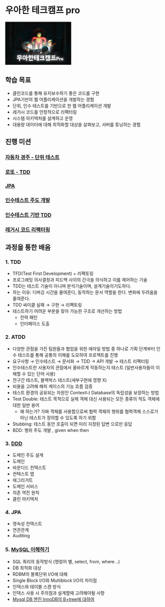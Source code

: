 # 우아한 테크캠프 pro
![](./image/우아한테크캠프pro.png)

## 학습 목표
- 클린코드를 통해 유지보수하기 좋은 코드를 구현
- JPA기반의 웹 어플리케이션을 개발하는 경험
- 단위, 인수 테스트를 기반으로 한 웹 어플리케이션 개발
- 레거시 코드를 안정적으로 리팩터링
- 시스템 아키텍처를 설계하고 운영
- 대용량 데이터에 대해 최적화할 대상을 살펴보고, 서버를 튜닝하는 경험

## 진행 미션
### [자동차 경주 - 단위 테스트](https://github.com/leeyohan93/TIL/blob/master/woowa-techcamp-pro/racingcar.md)
### [로또 - TDD](https://github.com/leeyohan93/TIL/blob/master/woowa-techcamp-pro/lotto.md)
### [JPA](https://github.com/leeyohan93/TIL/blob/master/woowa-techcamp-pro/jwp-jpa.md)
### [인수테스트 주도 개발](https://github.com/leeyohan93/TIL/blob/master/woowa-techcamp-pro/atdd-subway-admin.md)
### [인수테스트 기반 TDD](https://github.com/leeyohan93/TIL/blob/master/woowa-techcamp-pro/atdd-subway-service.md)
### [레거시 코드 리팩터링](https://github.com/leeyohan93/TIL/blob/master/woowa-techcamp-pro/jwp-refactoring.md)

## 과정을 통한 배움

### 1. TDD
- TFD(Test First Development) + 리팩토링
- 프로그래밍 의사결정과 피드백 사이의 간극을 의식하고 이를 제어하는 기술
- TDD는 테스트 기술이 아니며 분석기술이며, 설계기술이기도하다.
- 하는 이유: 디버깅 시간을 줄여준다, 동작하는 문서 역할을 한다. 변화에 두려움을 줄여준다.
- TDD 싸이클 실패 → 구현 → 리팩토링
- 테스트하기 어려운 부분을 찾아 가능한 구조로 개선하는 방법
    - 전략 패턴
    - 인터페이스 도출

### 2. ATDD
- 다양한 관점을 가진 팀원들과 협업을 위한 애자일 방법 중 하나로 기획 단계부터 인수 테스트를 통해 공통의 이해를 도모하여 프로젝트를 진행
- 요구사항 → 인수테스트 → 문서화 → TDD → API 개발 → 테스트 리팩터링
- 인수테스트란 사용자의 관점에서 올바르게 작동하는지 테스트 (일반사용자들이 이해할 수 있는 단어 사용)
- 전구간 테스트, 블랙박스 테스트(세부구현에 영향 X)
- 비용을 고려해 해피 케이스의 기능 흐름 검증
- 테스트 환경의 공유되는 자원인 Context나 Database의 독립성을 보장하는 방법
- Test Double: 테스트 목적으로 실제 객체 대신 사용되는 모든 종류의 척도 객체에 대한 일반 용어
    - 왜 하는가? 가짜 객체를 사용함으로써 협력 객체의 행위를 협력객체 스스로가 아닌 테스트가 정의할 수 있도록 하기 위함
- Stubbing: 테스트 동안 호출이 되면 미리 지정된 답변 으로만 응답
- BDD: 행위 주도 개발 , given when then

### 3. [DDD](https://github.com/leeyohan93/TIL/blob/master/ddd/DDD.md)
- 도메인 주도 설계
- 도메인
- 바운디드 컨텍스트
- 컨텍스트 맵
- 애그리거트
- 도메인 서비스
- 의존 역전 원칙
- 클린 아키텍처

### 4. JPA
- 영속성 컨텍스트
- 연관관계
- Auditing

### 5. [MySQL 이해하기](https://github.com/leeyohan93/TIL/blob/master/database/mysql.md) 
- SQL 쿼리의 동작방식 (명렁어 별, select, from, where ..)
- DB 최적화 대상
- RDBM의 블록단위 I/O에 대해
- Single Block I/O와 Multiblock I/O의 차이점
- 인덱스와 테이블 스캔 방식
- 인덱스 사용 시 주의점과 설계할때 고려해야될 사항
- [Mysql DB 엔진 InnoDB의 B+tree에 대하여](https://zorba91.tistory.com/293#recentEntries)
